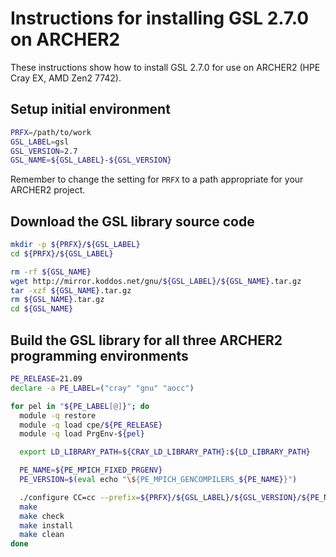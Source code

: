Instructions for installing GSL 2.7.0 on ARCHER2
================================================

These instructions show how to install GSL 2.7.0 for use on ARCHER2 (HPE Cray EX, AMD Zen2 7742).


Setup initial environment
-------------------------

```bash
PRFX=/path/to/work
GSL_LABEL=gsl
GSL_VERSION=2.7
GSL_NAME=${GSL_LABEL}-${GSL_VERSION}
```

Remember to change the setting for `PRFX` to a path appropriate for your ARCHER2 project.


Download the GSL library source code
------------------------------------

```bash
mkdir -p ${PRFX}/${GSL_LABEL}
cd ${PRFX}/${GSL_LABEL}

rm -rf ${GSL_NAME}
wget http://mirror.koddos.net/gnu/${GSL_LABEL}/${GSL_NAME}.tar.gz
tar -xzf ${GSL_NAME}.tar.gz
rm ${GSL_NAME}.tar.gz
cd ${GSL_NAME}
```


Build the GSL library for all three ARCHER2 programming environments
--------------------------------------------------------------------

```bash
PE_RELEASE=21.09
declare -a PE_LABEL=("cray" "gnu" "aocc")

for pel in "${PE_LABEL[@]}"; do
  module -q restore
  module -q load cpe/${PE_RELEASE}
  module -q load PrgEnv-${pel}

  export LD_LIBRARY_PATH=${CRAY_LD_LIBRARY_PATH}:${LD_LIBRARY_PATH}

  PE_NAME=${PE_MPICH_FIXED_PRGENV}
  PE_VERSION=$(eval echo "\${PE_MPICH_GENCOMPILERS_${PE_NAME}}")

  ./configure CC=cc --prefix=${PRFX}/${GSL_LABEL}/${GSL_VERSION}/${PE_NAME}/${PE_VERSION}
  make
  make check
  make install
  make clean
done
```
